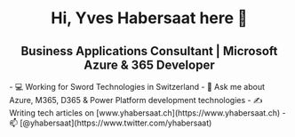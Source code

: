 <h1 align="center">Hi, Yves Habersaat here 👋</h1>
<h2 align="center">Business Applications Consultant | Microsoft Azure & 365 Developer</h2>
- 💻 Working for Sword Technologies in Switzerland
- 💬 Ask me about Azure, M365, D365 & Power Platform development technologies
- ✍️ Writing tech articles on [www.yhabersaat.ch](https://www.yhabersaat.ch)
- 📫 [@yhabersaat](https://www.twitter.com/yhabersaat)
